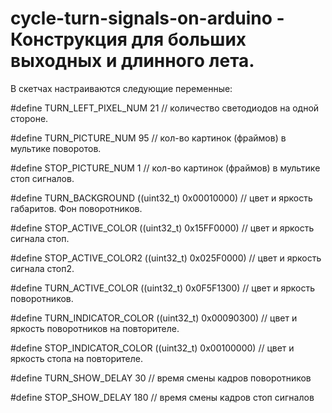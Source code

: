 # cycle-turn-signals-on-arduino - Конструкция для больших выходных и длинного лета.
В скетчах настраиваются следующие переменные:

#define   TURN_LEFT_PIXEL_NUM    21 // количество светодиодов на одной стороне.

#define   TURN_PICTURE_NUM     95 // кол-во картинок (фраймов) в мультике поворотов.

#define   STOP_PICTURE_NUM     1 // кол-во картинок (фраймов) в мультике стоп сигналов.

#define   TURN_BACKGROUND      ((uint32_t) 0x00010000) // цвет и яркость габаритов. Фон поворотников.

#define   STOP_ACTIVE_COLOR    ((uint32_t) 0x15FF0000)  // цвет и яркость сигнала стоп.

#define   STOP_ACTIVE_COLOR2   ((uint32_t) 0x025F0000) // цвет и яркость сигнала стоп2.

#define   TURN_ACTIVE_COLOR    ((uint32_t) 0x0F5F1300) // цвет и яркость поворотников.

#define   TURN_INDICATOR_COLOR ((uint32_t) 0x00090300) // цвет и яркость поворотников на повторителе.

#define   STOP_INDICATOR_COLOR ((uint32_t) 0x00100000) // цвет и яркость стопа на повторителе.

#define   TURN_SHOW_DELAY      30 // время смены кадров поворотников

#define   STOP_SHOW_DELAY      180 // время смены кадров стоп сигналов
